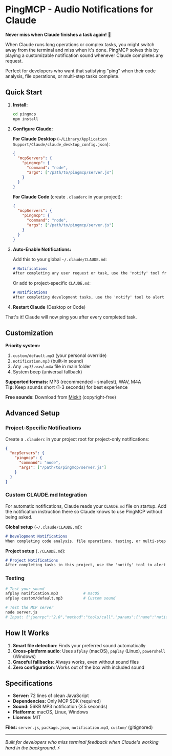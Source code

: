 # PingMCP - Audio Notifications for Claude

**Never miss when Claude finishes a task again!** 🔔

When Claude runs long operations or complex tasks, you might switch away from the terminal and miss when it's done. PingMCP solves this by playing a customizable notification sound whenever Claude completes any request.

Perfect for developers who want that satisfying "ping" when their code analysis, file operations, or multi-step tasks complete.

## Quick Start

1. **Install:**
   ```bash
   cd pingmcp
   npm install
   ```

2. **Configure Claude:**
   
   **For Claude Desktop** (`~/Library/Application Support/Claude/claude_desktop_config.json`):
   ```json
   {
     "mcpServers": {
       "pingmcp": {
         "command": "node",
         "args": ["/path/to/pingmcp/server.js"]
       }
     }
   }
   ```

   **For Claude Code** (create `.clauderc` in your project):
   ```json
   {
     "mcpServers": {
       "pingmcp": {
         "command": "node",
         "args": ["/path/to/pingmcp/server.js"]
       }
     }
   }
   ```

3. **Auto-Enable Notifications:**
   
   Add this to your global `~/.claude/CLAUDE.md`:
   ```markdown
   # Notifications
   After completing any user request or task, use the 'notify' tool from the pingmcp server to alert the user that the response is complete.
   ```
   
   Or add to project-specific `CLAUDE.md`:
   ```markdown
   # Notifications  
   After completing development tasks, use the 'notify' tool to alert the user.
   ```

4. **Restart Claude** (Desktop or Code)

That's it! Claude will now ping you after every completed task.

## Customization

**Priority system:**
1. `custom/default.mp3` (your personal override)
2. `notification.mp3` (built-in sound)  
3. Any `.mp3`/`.wav`/`.m4a` file in main folder
4. System beep (universal fallback)

**Supported formats:** MP3 (recommended - smallest), WAV, M4A  
**Tip:** Keep sounds short (1-3 seconds) for best experience

**Free sounds:** Download from [Mixkit](https://mixkit.co/free-sound-effects/notification/) (copyright-free)

## Advanced Setup

### Project-Specific Notifications
Create a `.clauderc` in your project root for project-only notifications:
```json
{
  "mcpServers": {
    "pingmcp": {
      "command": "node", 
      "args": ["/path/to/pingmcp/server.js"]
    }
  }
}
```

### Custom CLAUDE.md Integration
For automatic notifications, Claude reads your `CLAUDE.md` file on startup. Add the notification instruction there so Claude knows to use PingMCP without being asked.

**Global setup** (`~/.claude/CLAUDE.md`):
```markdown
# Development Notifications
When completing code analysis, file operations, testing, or multi-step development tasks, use the 'notify' tool to alert the user.
```

**Project setup** (`./CLAUDE.md`):
```markdown  
# Project Notifications
After completing tasks in this project, use the 'notify' tool to alert the user that work is ready for review.
```

### Testing

```bash
# Test your sound
afplay notification.mp3           # macOS
afplay custom/default.mp3         # Custom sound

# Test the MCP server
node server.js
# Input: {"jsonrpc":"2.0","method":"tools/call","params":{"name":"notify"},"id":1}
```

## How It Works

1. **Smart file detection**: Finds your preferred sound automatically
2. **Cross-platform audio**: Uses `afplay` (macOS), `paplay` (Linux), `powershell` (Windows)
3. **Graceful fallbacks**: Always works, even without sound files
4. **Zero configuration**: Works out of the box with included sound

## Specifications

- **Server:** 72 lines of clean JavaScript
- **Dependencies:** Only MCP SDK (required)
- **Sound:** 56KB MP3 notification (3.5 seconds)
- **Platforms:** macOS, Linux, Windows
- **License:** MIT

**Files:** `server.js`, `package.json`, `notification.mp3`, `custom/` (gitignored)

---

*Built for developers who miss terminal feedback when Claude's working hard in the background.* ⚡